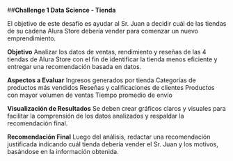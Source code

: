 ##**Challenge  1 Data Science - Tienda**

El objetivo de este desafío es ayudar al Sr. Juan a decidir cuál de las tiendas de su cadena Alura Store debería vender para comenzar un nuevo emprendimiento.

**Objetivo**
Analizar los datos de ventas, rendimiento y reseñas de las 4 tiendas de Alura Store con el fin de identificar la tienda menos eficiente y entregar una recomendación basada en datos.

**Aspectos a Evaluar**
Ingresos generados por tienda
Categorías de productos más vendidos
Reseñas y calificaciones de clientes
Productos con mayor volumen de ventas
Tiempo promedio de envío

**Visualización de Resultados**
Se deben crear gráficos claros y visuales para facilitar la comprensión de los datos analizados y respaldar la recomendación final.

**Recomendación Final**
Luego del análisis, redactar una recomendación justificada indicando cuál tienda debería vender el Sr. Juan y los motivos, basándose en la información obtenida.
